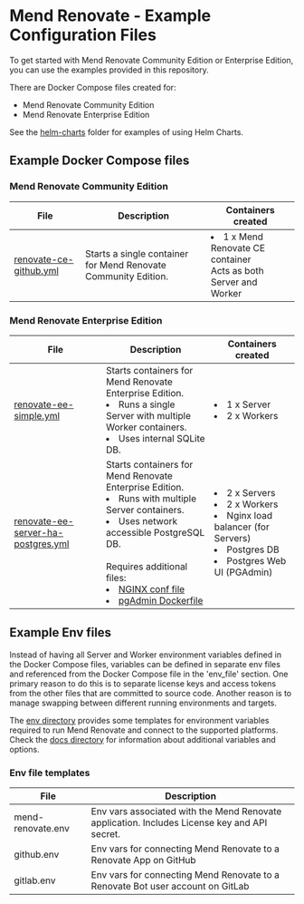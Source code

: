 # Mend Renovate - Example Configuration Files

To get started with Mend Renovate Community Edition or Enterprise Edition, you can use the examples provided in this repository.

There are Docker Compose files created for:
- Mend Renovate Community Edition
- Mend Renovate Enterprise Edition

See the [helm-charts](../helm-charts) folder for examples of using Helm Charts.

## Example Docker Compose files

### Mend Renovate Community Edition

| File                                                            | Description                                                     | Containers created                                                              |
|-----------------------------------------------------------------|-----------------------------------------------------------------|---------------------------------------------------------------------------------|
| [renovate-ce-github.yml](docker-compose/renovate-ce-github.yml) | Starts a single container for Mend Renovate Community Edition.  | <li>1 x Mend Renovate CE container</li> Acts as both Server and Worker          |

### Mend Renovate Enterprise Edition

| File                                                                                    | Description                                                                                                                                                                                                                                                                          | Containers created                                                                                                                       |
|-----------------------------------------------------------------------------------------|--------------------------------------------------------------------------------------------------------------------------------------------------------------------------------------------------------------------------------------------------------------------------------------|------------------------------------------------------------------------------------------------------------------------------------------|
| [renovate-ee-simple.yml](docker-compose/renovate-ee-simple.yml)                         | Starts containers for Mend Renovate Enterprise Edition.<br/><li>Runs a single Server with multiple Worker containers.<li>Uses internal SQLite DB. | <li>1 x Server </li><li>2 x Workers</li>                                                                         |
| [renovate-ee-server-ha-postgres.yml](docker-compose/renovate-ee-server-ha-postgres.yml) | Starts containers for Mend Renovate Enterprise Edition.<br/><li>Runs with multiple Server containers.<br/><li>Uses network accessible PostgreSQL DB.<br/><br/>Requires additional files: <li>[NGINX conf file](conf/nginx.conf)<li>[pgAdmin Dockerfile](dockerfiles/pgadmin/Dockerfile)                                                                                                                                 | <li>2 x Servers</li><li>2 x Workers</li><li>Nginx load balancer (for Servers)</li><li>Postgres DB</li><li>Postgres Web UI (PGAdmin)</li> |

## Example Env files

Instead of having all Server and Worker environment variables defined in the Docker Compose files, variables can be defined in separate env files and referenced from the Docker Compose file in the 'env_file' section.
One primary reason to do this is to separate license keys and access tokens from the other files that are committed to source code.
Another reason is to manage swapping between different running environments and targets.

The [env directory](env) provides some templates for environment variables required to run Mend Renovate and connect to the supported platforms.<br/>
Check the [docs directory](../docs) for information about additional variables and options.

### Env file templates

| File              | Description                                                                                  |
|-------------------|----------------------------------------------------------------------------------------------|
| mend-renovate.env | Env vars associated with the Mend Renovate application. Includes License key and API secret. |
| github.env        | Env vars for connecting Mend Renovate to a Renovate App on GitHub                            |
| gitlab.env        | Env vars for connecting Mend Renovate to a Renovate Bot user account on GitLab               |